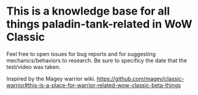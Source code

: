 # **This is a knowledge base for all things paladin-tank-related in WoW Classic**

Feel free to open issues for bug reports and for suggesting mechanics/behaviors to research. Be sure to specificy the date that the test/video was taken. 

Inspired by the Magey warrior wiki.
https://github.com/magey/classic-warrior#this-is-a-place-for-warrior-related-wow-classic-beta-things
